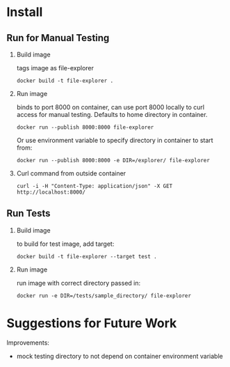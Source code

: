 # Install

## Run for Manual Testing

1. Build image

   tags image as file-explorer

   ```
   docker build -t file-explorer .
   ```

2. Run image

   binds to port 8000 on container, can use port 8000 locally to curl access for manual testing. Defaults to home directory in container.

   ```
   docker run --publish 8000:8000 file-explorer
   ```

   Or use environment variable to specify directory in container to start from:

   ```
   docker run --publish 8000:8000 -e DIR=/explorer/ file-explorer
   ```

3. Curl command from outside container

   ```
   curl -i -H "Content-Type: application/json" -X GET http://localhost:8000/
   ```

## Run Tests

1. Build image

   to build for test image, add target:

   ```
   docker build -t file-explorer --target test .
   ```

2. Run image

   run image with correct directory passed in:

   ```
   docker run -e DIR=/tests/sample_directory/ file-explorer
   ```

# Suggestions for Future Work

Improvements:

- mock testing directory to not depend on container environment variable

